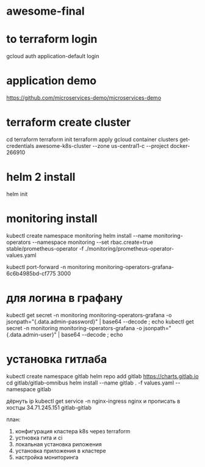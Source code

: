 # awesome-final

# to terraform login
gcloud auth application-default login

# application demo

https://github.com/microservices-demo/microservices-demo


# terraform create cluster
cd terraform
terraform init
terraform apply
gcloud container clusters get-credentials awesome-k8s-cluster --zone us-central1-c --project docker-266910

# helm 2 install
helm init

# monitoring install
kubectl create namespace monitoring
helm install --name monitoring-operators --namespace monitoring --set rbac.create=true stable/prometheus-operator -f ./monitoring/prometheus-operator-values.yaml

kubectl port-forward -n monitoring  monitoring-operators-grafana-6c6b4985bd-cf775 3000

# для логина в графану
kubectl get secret -n monitoring monitoring-operators-grafana -o jsonpath="{.data.admin-password}" |  base64 --decode ; echo
kubectl get secret -n monitoring monitoring-operators-grafana -o jsonpath="{.data.admin-user}" |  base64 --decode ; echo


# установка гитлаба
kubectl create namespace gitlab
helm repo add gitlab https://charts.gitlab.io
cd gitlab/gitlab-omnibus
helm install --name gitlab . -f values.yaml --namespace gitlab

дёрнуть ip
kubectl get service -n nginx-ingress nginx
и прописать в хостцы
34.71.245.151 gitlab-gitlab 

план:

1) конфигурация кластера k8s через terraform
2) устновка гита и ci
3) локальная установка риложения
4) установка приложения в кластере
5) настройка мониторинга
